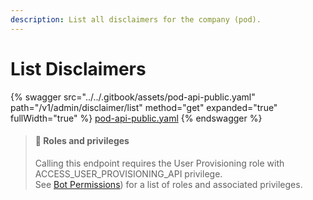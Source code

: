 ```yaml
---
description: List all disclaimers for the company (pod).
---
```


# List Disclaimers

{% swagger src="../../.gitbook/assets/pod-api-public.yaml" path="/v1/admin/disclaimer/list" method="get" expanded="true" fullWidth="true" %}
[pod-api-public.yaml](../../.gitbook/assets/pod-api-public.yaml)
{% endswagger %}

> #### 🚧 Roles and privileges
>
> Calling this endpoint requires the User Provisioning role with ACCESS\_USER\_PROVISIONING\_API privilege.\
> See [Bot Permissions](https://docs.developers.symphony.com/building-bots-on-symphony/configuration/bot-permissions)) for a list of roles and associated privileges.
